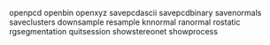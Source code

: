 openpcd
openbin
openxyz
savepcdascii
savepcdbinary
savenormals
saveclusters
downsample
resample
knnormal
ranormal
rostatic
rgsegmentation
quitsession
showstereonet
showprocess